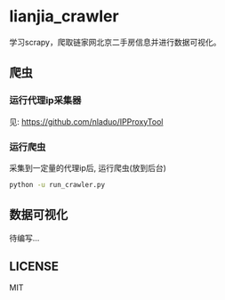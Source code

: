# lianjia_crawler
学习scrapy，爬取链家网北京二手房信息并进行数据可视化。

## 爬虫
### 运行代理ip采集器
见: https://github.com/nladuo/IPProxyTool

### 运行爬虫
采集到一定量的代理ip后, 运行爬虫(放到后台)
``` sh
python -u run_crawler.py
```

## 数据可视化
待编写...

## LICENSE
MIT
